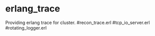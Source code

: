 # erlang_trace

Providing erlang trace for cluster.
#recon_trace.erl
#tcp_io_server.erl
#rotating_logger.erl
